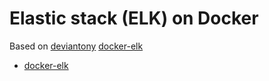 # Elastic stack (ELK) on Docker

Based on [deviantony](https://github.com/deviantony) [docker-elk](https://github.com/deviantony/docker-elk)

* [docker-elk](https://github.com/deviantony/docker-elk)

